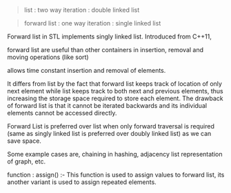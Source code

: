 > list : two way iteration : double linked list

> forward list : one way iteration : single linked list

Forward list in STL implements singly linked list. Introduced from C++11, 

forward list are useful than other containers in insertion, removal and moving operations (like sort) 

allows time constant insertion and removal of elements.

It differs from list by the fact that forward list keeps track of location of only next element 
while list keeps track to both next and previous elements, thus increasing the storage space required to store each element.
The drawback of forward list is that it cannot be iterated backwards and its individual elements cannot be accessed directly.

Forward List is preferred over list when only forward traversal is required 
(same as singly linked list is preferred over doubly linked list) as we can save space. 

Some example cases are, chaining in hashing, adjacency list representation of graph, etc.



function :
assign() :- 
        This function is used to assign values to forward list, its another variant is used to assign repeated elements.
        
        
        
